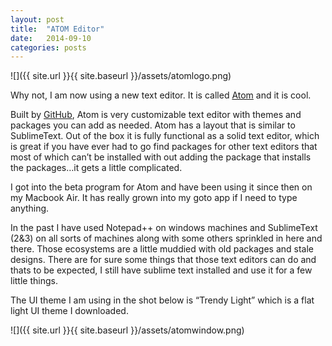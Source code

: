 ```yaml
---
layout: post
title:  "ATOM Editor"
date:   2014-09-10
categories: posts
---
```



![]({{ site.url }}{{ site.baseurl }}/assets/atomlogo.png)

Why not, I am now using a new text editor. It is called [Atom][atomio] and it is cool.

Built by [GitHub][githublink], Atom is very customizable text editor with themes and packages you can add as needed. Atom has a layout that is similar to SublimeText. Out of the box it is fully functional as a solid text editor, which is great if you have ever had to go find packages for other text editors that most of which can’t be installed with out adding the package that installs the packages…it gets a little complicated.

I got into the beta program for Atom and have been using it since then on my Macbook Air. It has really grown into my goto app if I need to type anything.

In the past I have used Notepad++ on windows machines and SublimeText (2&3) on all sorts of machines along with some others sprinkled in here and there. Those ecosystems are a little muddied with old packages and stale designs. There are for sure some things that those text editors can do and thats to be expected, I still have sublime text installed and use it for a few little things.

The UI theme I am using in the shot below is “Trendy Light” which is a flat light UI theme I downloaded.


![]({{ site.url }}{{ site.baseurl }}/assets/atomwindow.png)


[atomio]:      http://atom.io
[githublink]:      http://github.com
